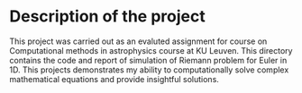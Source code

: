 # Description of the project 
This project was carried out as an evaluted assignment for course on Computational methods in astrophysics course at KU Leuven.
This directory contains the code and report of simulation of Riemann problem for Euler in 1D. This projects demonstrates my ability to computationally solve complex mathematical equations and provide insightful solutions.

